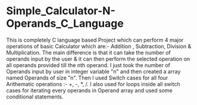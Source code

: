 # Simple_Calculator-N-Operands_C_Language
This is completely C language based Project which can perform 4 major operations of basic Calculator which are:- Addition , Subtraction, Division &amp; Multiplication.
The main difference is that it can take the number of operands input by the user &amp; it can then perform the selected operation on all operands provided till the nth
operand. I just took the number of Operands input by user in integer variable "n" and then created a array named Operands of size "n". Then I used Switch cases for all
four Arithematic operations :- +, -, *, /. I also used for loops inside all switch cases for iterating every operands in Operand array and used some conditional statements.
